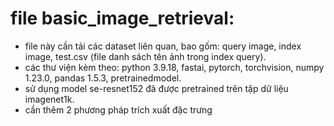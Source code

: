 # file basic_image_retrieval:
- file này cần tải các dataset liên quan, bao gốm: query image, index image, test.csv (file danh sách tên ảnh trong index query).
- các thư viện kèm theo: python 3.9.18, fastai, pytorch, torchvision, numpy 1.23.0, pandas 1.5.3, pretrainedmodel.
- sử dụng model se-resnet152 đã được pretrained trên tập dữ liệu imagenet1k.
- cần thêm 2 phương pháp trích xuất đặc trưng

